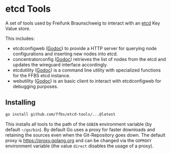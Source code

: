 # etcd Tools

A set of tools used by Freifunk Braunschweig to interact with an [etcd](https://etcd.io) Key Value store.

This includes:
- etcdconfigweb ([Godoc](https://pkg.go.dev/github.com/ffbs/etcd-tools/etcdconfigweb)) to provide a HTTP server for querying node configurations and inserting new nodes into etcd.
- concentratorconfig ([Godoc](https://pkg.go.dev/github.com/ffbs/etcd-tools/concentratorconfig)) retrieves the list of nodes from the etcd and updates the wireguard interface accordingly.
- etcdutility ([Godoc](https://pkg.go.dev/github.com/ffbs/etcd-tools/etcdutility)) is a command line utility with specialized functions for the FFBS etcd instance.
- webutility ([Godoc](https://pkg.go.dev/github.com/ffbs/etcd-tools/webutility)) is an basic client to interact with etcdconfigweb for debugging purposes.

## Installing

```sh
go install github.com/ffbs/etcd-tools/...@latest
```

This installs all tools to the path of the `GOBIN` environment variable (by default `~/go/bin`). By default Go uses a proxy for faster downloads and retaining the sources even when the Git-Repository goes down. The default proxy is https://proxy.golang.org and can be changed via the `GOPROXY` environment variable (the value `direct` disables the usage of a proxy).
